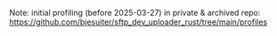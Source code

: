 Note: initial profiling (before 2025-03-27) in private & archived repo:
https://github.com/bjesuiter/sftp_dev_uploader_rust/tree/main/profiles
